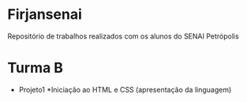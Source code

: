 # Firjansenai
Repositório de trabalhos realizados com os alunos do SENAI Petrópolis

# Turma B
* Projeto1
 *Iniciação ao HTML e CSS (apresentação da linguagem)
   
